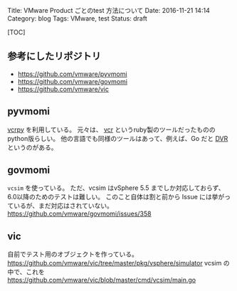Title: VMware Product ごとのtest 方法について
Date: 2016-11-21 14:14
Category: blog
Tags: VMware, test
Status: draft

[TOC]

## 参考にしたリポジトリ

* https://github.com/vmware/pyvmomi
* https://github.com/vmware/govmomi
* https://github.com/vmware/vic

## pyvmomi

[vcrpy](https://pypi.python.org/pypi/vcrpy) を利用している。
元々は、 [vcr](https://github.com/vcr/vcr) というruby製のツールだったもののpython版らしい。
他の言語でも同様のツールはあって、例えば、Go だと [DVR](https://github.com/orchestrate-io/dvr) というのがある。

## govmomi

`vcsim` を使っている。
ただ、vcsim はvSphere 5.5 までしか対応しておらず、6.0以降のためのテストは難しい。
このこと自体は割と前から Issue には挙がっているが、まだ対応はされていない。
https://github.com/vmware/govmomi/issues/358

## vic

自前でテスト用のオブジェクトを作っている。
https://github.com/vmware/vic/tree/master/pkg/vsphere/simulator
vcsim の中で、これを
https://github.com/vmware/vic/blob/master/cmd/vcsim/main.go


